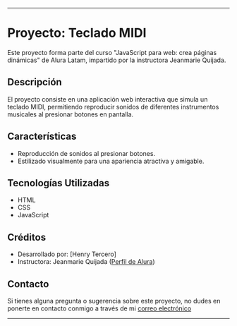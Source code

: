 
---

# Proyecto: Teclado MIDI

Este proyecto forma parte del curso "JavaScript para web: crea páginas dinámicas" de Alura Latam, impartido por la instructora Jeanmarie Quijada.

## Descripción

El proyecto consiste en una aplicación web interactiva que simula un teclado MIDI, permitiendo reproducir sonidos de diferentes instrumentos musicales al presionar botones en pantalla.

## Características

- Reproducción de sonidos al presionar botones.
- Estilizado visualmente para una apariencia atractiva y amigable.

## Tecnologías Utilizadas

- HTML
- CSS
- JavaScript

## Créditos

- Desarrollado por: [Henry Tercero]
- Instructora: Jeanmarie Quijada ([Perfil de Alura]([https://www.alura.com.br/cursos-online-html-css](https://app.aluracursos.com/course/javascript-web-paginas-dinamicas)))

## Contacto

Si tienes alguna pregunta o sugerencia sobre este proyecto, no dudes en ponerte en contacto conmigo a través de mi [correo electrónico](tercerohernandezhenrymisael@gmail.com) 

---


